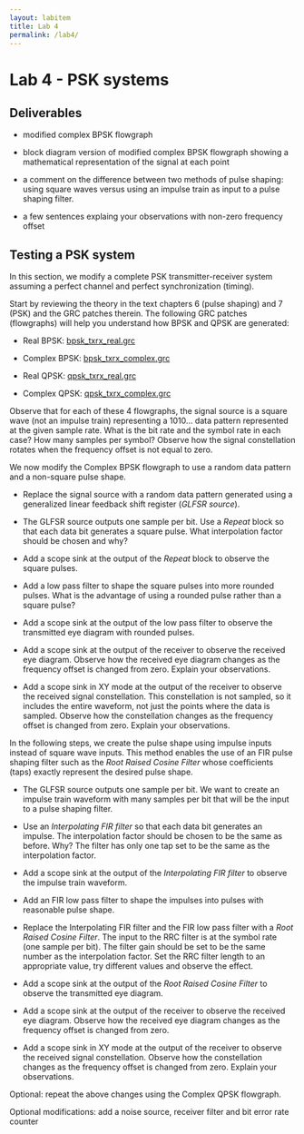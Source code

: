 ```yaml
---
layout: labitem
title: Lab 4
permalink: /lab4/
---
```


# Lab 4 - PSK systems

## Deliverables

- modified complex BPSK flowgraph

- block diagram version of modified complex BPSK flowgraph showing a mathematical representation of the signal at each point

- a comment on the difference between two methods of pulse shaping: using square waves versus using an impulse train as input to a pulse shaping filter.

- a few sentences explaing your observations with non-zero frequency offset

## Testing a PSK system

In this section, we modify a complete PSK transmitter-receiver system
assuming a perfect channel and perfect synchronization (timing).

Start by reviewing the theory in the text chapters 6 (pulse shaping) and
7 (PSK) and the GRC patches therein. The following GRC patches
(flowgraphs) will help you understand how BPSK and QPSK are generated:

- Real BPSK: [bpsk_txrx_real.grc](./data/bpsk_txrx_real.grc)

- Complex BPSK: [bpsk_txrx_complex.grc](./data/bpsk_txrx_complex.grc)

- Real QPSK: [qpsk_txrx_real.grc](./data/qpsk_txrx_real.grc)

- Complex QPSK: [qpsk_txrx_complex.grc](./data/qpsk_txrx_complex.grc)

Observe that for each of these 4 flowgraphs, the signal source is a square wave (not an impulse train) representing a 1010... data pattern represented at the given sample rate. What is the bit rate and the symbol rate in each case? How many samples per symbol? Observe how the signal constellation rotates when the frequency offset is not equal to zero.

We now modify the Complex BPSK flowgraph to use a random data pattern
and a non-square pulse shape.

- Replace the signal source with a random data pattern generated using a generalized linear feedback shift register (*GLFSR source*).

- The GLFSR source outputs one sample per bit. Use a *Repeat* block so that each data bit generates a square pulse. What interpolation factor should be chosen and why?

- Add a scope sink at the output of the *Repeat* block to observe the square pulses.

- Add a low pass filter to shape the square pulses into more rounded pulses. What is the advantage of using a rounded pulse rather than a square pulse?

- Add a scope sink at the output of the low pass filter to observe the transmitted eye diagram with rounded pulses.

- Add a scope sink at the output of the receiver to observe the received eye diagram. Observe how the received eye diagram changes as the frequency offset is changed from zero. Explain your observations.

- Add a scope sink in XY mode at the output of the receiver to observe the received signal constellation. This constellation is not sampled, so it includes the entire waveform, not just the points where the data is sampled. Observe how the constellation changes as the frequency offset is changed from zero. Explain your observations.

In the following steps, we create the pulse shape using impulse inputs
instead of square wave inputs. This method enables the use of an FIR
pulse shaping filter such as the *Root Raised Cosine Filter* whose
coefficients (taps) exactly represent the desired pulse shape.

- The GLFSR source outputs one sample per bit. We want to create an impulse train waveform with many samples per bit that will be the input to a pulse shaping filter.

- Use an *Interpolating FIR filter* so that each data bit generates an impulse. The interpolation factor should be chosen to be the same as before. Why? The filter has only one tap set to be the same as the interpolation factor.

- Add a scope sink at the output of the *Interpolating FIR filter* to observe the impulse train waveform.

- Add an FIR low pass filter to shape the impulses into pulses with reasonable pulse shape.

- Replace the Interpolating FIR filter and the FIR low pass filter with a *Root Raised Cosine Filter*. The input to the RRC filter is at the symbol rate (one sample per bit). The filter gain should be set to be the same number as the interpolation factor. Set the RRC filter length to an appropriate value, try different values and observe the effect.

- Add a scope sink at the output of the *Root Raised Cosine Filter* to
observe the transmitted eye diagram.

- Add a scope sink at the output of the receiver to observe the
received eye diagram. Observe how the received eye diagram changes
as the frequency offset is changed from zero.

- Add a scope sink in XY mode at the output of the receiver to observe the received signal constellation. Observe how the constellation changes as the frequency offset is changed from zero. Explain your observations.

Optional: repeat the above changes using the Complex QPSK flowgraph.

Optional modifications: add a noise source, receiver filter and bit error rate counter
